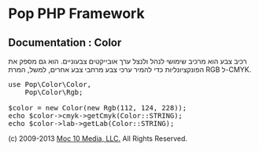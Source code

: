 Pop PHP Framework
=================

Documentation : Color
---------------------

רכיב צבע הוא מרכיב שימושי לנהל ולנצל ערך אובייקטים צבעוניים. הוא גם מספק את הפונקציונליות כדי להמיר ערכי צבע מרחבי צבע אחרים, למשל, המרת RGB ל-CMYK.

<pre>
use Pop\Color\Color,
    Pop\Color\Rgb;

$color = new Color(new Rgb(112, 124, 228));
echo $color->cmyk->getCmyk(Color::STRING);
echo $color->lab->getLab(Color::STRING);
</pre>

(c) 2009-2013 [Moc 10 Media, LLC.](http://www.moc10media.com) All Rights Reserved.
